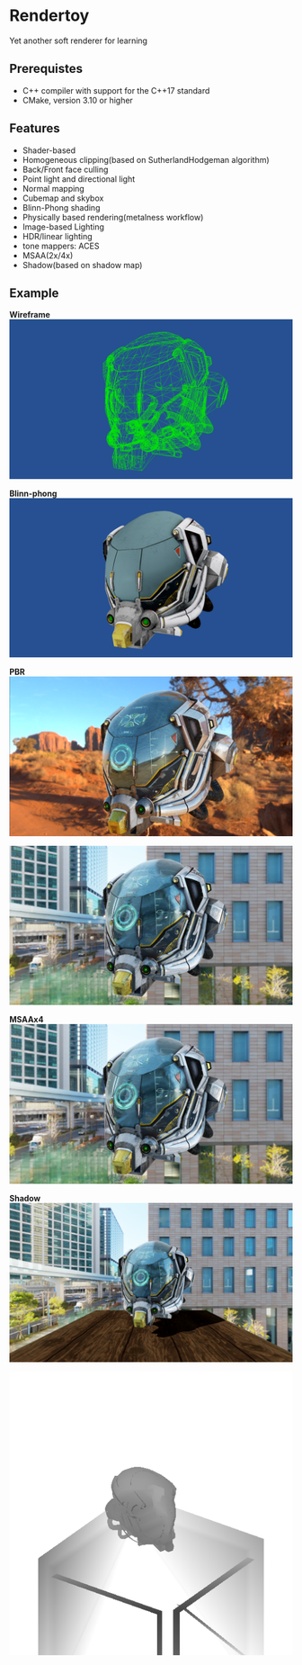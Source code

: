 # Rendertoy

Yet another soft renderer for learning

## Prerequistes
* C++ compiler with support for the C++17 standard
* CMake, version 3.10 or higher

## Features

* Shader-based
* Homogeneous clipping(based on SutherlandHodgeman algorithm)
* Back/Front face culling
* Point light and directional light
* Normal mapping
* Cubemap and skybox
* Blinn-Phong shading
* Physically based rendering(metalness workflow)
* Image-based Lighting
* HDR/linear lighting
* tone mappers: ACES
* MSAA(2x/4x)
* Shadow(based on shadow map)

## Example

**Wireframe**
![PBR](samples/output_wireframe.png)

**Blinn-phong**
![PBR](samples/output_0.png)

**PBR**
![PBR](samples/output_1.png)

![PBR](samples/output_2.png)

**MSAAx4**
![PBR](samples/output_msaax4.png)

**Shadow**
![PBR](samples/output_shadow.png)

![PBR](samples/shadow_map.png)
